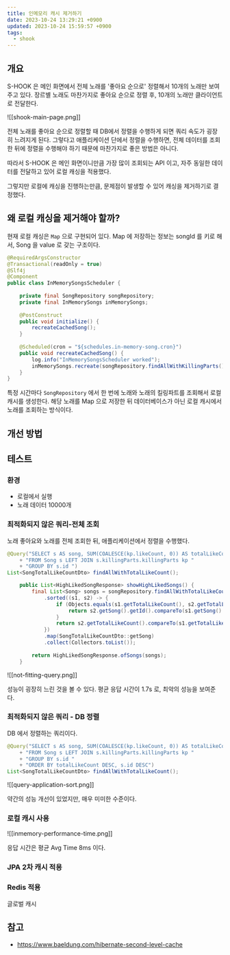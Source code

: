 ```yaml
---
title: 인메모리 캐시 제거하기
date: 2023-10-24 13:29:21 +0900
updated: 2023-10-24 15:59:57 +0900
tags:
  - shook
---
```


## 개요

S-HOOK 은 메인 화면에서 전체 노래를 '좋아요 순으로' 정렬해서 10개의 노래만 보여주고 있다. 장르별 노래도 마찬가지로 좋아요 순으로 정렬 후, 10개의 노래만 클라이언트로 전달한다.

![[shook-main-page.png]]

전체 노래를 좋아요 순으로 정렬할 때 DB에서 정렬을 수행하게 되면 쿼리 속도가 굉장히 느려지게 된다. 그렇다고 애플리케이션 단에서 정렬을 수행하면, 전체 데이터를 조회한 뒤에 정렬을 수행해야 하기 때문에 마찬가지로 좋은 방법은 아니다. 

따라서 S-HOOK 은 메인 화면이니만큼 가장 많이 조회되는 API 이고, 자주 동일한 데이터를 전달하고 있어 로컬 캐싱을 적용했다. 

그렇지만 로컬에 캐싱을 진행하는만큼, 문제점이 발생할 수 있어 캐싱을 제거하기로 결정했다. 

## 왜 로컬 캐싱을 제거해야 할까?

현재 로컬 캐싱은 `Map` 으로 구현되어 있다. Map 에 저장하는 정보는 songId 를 키로 해서, Song 을 value 로 갖는 구조이다.

```java
@RequiredArgsConstructor  
@Transactional(readOnly = true)  
@Slf4j  
@Component  
public class InMemorySongsScheduler {  
  
    private final SongRepository songRepository;  
    private final InMemorySongs inMemorySongs;  
  
    @PostConstruct  
    public void initialize() {  
        recreateCachedSong();  
    }  
  
    @Scheduled(cron = "${schedules.in-memory-song.cron}")  
    public void recreateCachedSong() {  
        log.info("InMemorySongsScheduler worked");  
        inMemorySongs.recreate(songRepository.findAllWithKillingParts());  
    }  
}
```

특정 시간마다 `SongRepository` 에서 한 번에 노래와 노래의 킬링파트를 조회해서 로컬 캐시를 생성한다. 해당 노래를 Map 으로 저장한 뒤 데이터베이스가 아닌 로컬 캐시에서 노래를 조회하는 방식이다.

## 개선 방법

## 테스트

### 환경

- 로컬에서 실행
- 노래 데이터 10000개

### 최적화되지 않은 쿼리-전체 조회

노래 좋아요와 노래를 전체 조회한 뒤, 애플리케이션에서 정렬을 수행했다.

```java
@Query("SELECT s AS song, SUM(COALESCE(kp.likeCount, 0)) AS totalLikeCount "  
    + "FROM Song s LEFT JOIN s.killingParts.killingParts kp "  
    + "GROUP BY s.id ")
List<SongTotalLikeCountDto> findAllWithTotalLikeCount();
```

```java
    public List<HighLikedSongResponse> showHighLikedSongs() {  
        final List<Song> songs = songRepository.findAllWithTotalLikeCount().stream()  
            .sorted((s1, s2) -> {  
                if (Objects.equals(s1.getTotalLikeCount(), s2.getTotalLikeCount())) {  
                    return s2.getSong().getId().compareTo(s1.getSong().getId());  
                }  
                return s2.getTotalLikeCount().compareTo(s1.getTotalLikeCount());  
            })  
            .map(SongTotalLikeCountDto::getSong)  
            .collect(Collectors.toList());  
  
        return HighLikedSongResponse.ofSongs(songs);  
    }
```

![[not-fitting-query.png]]

성능이 굉장히 느린 것을 볼 수 있다. 평균 응답 시간이 1.7s 로, 최악의 성능을 보여준다.

### 최적화되지 않은 쿼리 - DB 정렬

DB 에서 정렬하는 쿼리이다.

```java
@Query("SELECT s AS song, SUM(COALESCE(kp.likeCount, 0)) AS totalLikeCount "  
    + "FROM Song s LEFT JOIN s.killingParts.killingParts kp "  
    + "GROUP BY s.id "  
    + "ORDER BY totalLikeCount DESC, s.id DESC")  
List<SongTotalLikeCountDto> findAllWithTotalLikeCount();
```

![[query-application-sort.png]]

약간의 성능 개선이 있었지만, 매우 미미한 수준이다. 

### 로컬 캐시 사용

![[inmemory-performance-time.png]]

응답 시간은 평균 Avg Time 8ms 이다.

### JPA 2차 캐시 적용

### Redis 적용

글로벌 캐시

## 참고

- https://www.baeldung.com/hibernate-second-level-cache